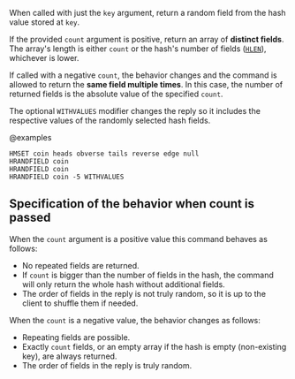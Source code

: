 When called with just the `key` argument, return a random field from the hash value stored at `key`.

If the provided `count` argument is positive, return an array of **distinct fields**.
The array's length is either `count` or the hash's number of fields ([`HLEN`](/commands/hlen)), whichever is lower.

If called with a negative `count`, the behavior changes and the command is allowed to return the **same field multiple times**.
In this case, the number of returned fields is the absolute value of the specified `count`.

The optional `WITHVALUES` modifier changes the reply so it includes the respective values of the randomly selected hash fields.

@examples

```cli
HMSET coin heads obverse tails reverse edge null
HRANDFIELD coin
HRANDFIELD coin
HRANDFIELD coin -5 WITHVALUES
```

## Specification of the behavior when count is passed

When the `count` argument is a positive value this command behaves as follows:

* No repeated fields are returned.
* If `count` is bigger than the number of fields in the hash, the command will only return the whole hash without additional fields.
* The order of fields in the reply is not truly random, so it is up to the client to shuffle them if needed.

When the `count` is a negative value, the behavior changes as follows:

* Repeating fields are possible.
* Exactly `count` fields, or an empty array if the hash is empty (non-existing key), are always returned.
* The order of fields in the reply is truly random.

